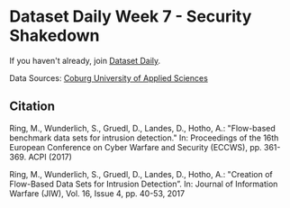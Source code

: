 # Dataset Daily Week 7 - Security Shakedown

If you haven't already, join [Dataset Daily](https://www.datasetdaily.com).

Data Sources: [Coburg University of Applied Sciences](https://www.hs-coburg.de/index.php?id=927)

## Citation

Ring, M., Wunderlich, S., Gruedl, D., Landes, D., Hotho, A.: "Flow-based benchmark data sets for intrusion detection." In: Proceedings of the 16th European Conference on Cyber Warfare and Security (ECCWS), pp. 361-369. ACPI (2017)

Ring, M., Wunderlich, S., Gruedl, D., Landes, D., Hotho, A.: "Creation of Flow-Based Data Sets for Intrusion Detection”. In: Journal of Information Warfare (JIW), Vol. 16, Issue 4, pp. 40-53, 2017
